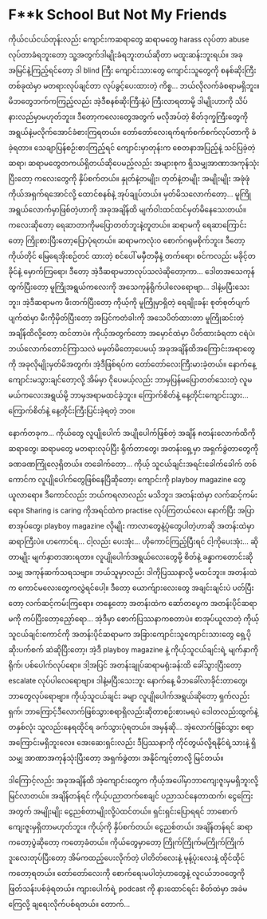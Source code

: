 # F\*\*k School But Not My Friends

ကိုယ်ငယ်ငယ်တုန်းလည်း ကျောင်းကဆရာတွေ ဆရာမတွေ harass လုပ်တာ abuse လုပ်တာခံရဘူးတော့ သူ့အတွက်ဒါမျိုးခံရဘူးတယ်ဆိုတာ မထူးဆန်းဘူးရယ်။ အခုအမြင်နဲ့ကြည့်ရင်တော့ ဒါ blind ကြီး ကျောင်းသားတွေ ကျောင်းသူတွေကို စနစ်ဆိုးကြီးတစ်ခုထဲမှာ မတရားလုပ်ချင်တာ လုပ်ခွင့်ပေးထားတဲ့ ကိစ္စ... ဘယ်လိုလက်ခံစရာမရှိဘူး။ မိဘတွေဘက်ကကြည့်လည်း အဲ့ဒီစနစ်ဆိုးကြီးနဲ့ပဲ ကြီးလာရတာမို့ ဒါမျိုးဟာကို သိပ်နားလည်မှာမဟုတ်ဘူး။ ဒီတော့ကလေးတွေအတွက် မလိုအပ်တဲ့ စိတ်ဒုက္ခကြီးတွေကို အရွယ်နဲ့မလိုက်အောင်ခံစားကြရတယ်။ တော်တော်လေးရက်ရက်စက်စက်လုပ်တာကို ခံခဲ့ရတာ။ သေချာပြန်စဉ်းစားကြည့်ရင် ကျောင်းမှာတုန်းက စေတနာအပြည့်နဲ့ သင်ပြခဲ့တဲ့ ဆရာ၊ ဆရာမတွေတကယ်ရှိတယ်ဆိုပေမည့်လည်း အများစုက ရှိသမျှအာဏာအကုန်သုံးပြီးတော့ ကလေးတွေကို နှိပ်စက်တယ်။ နှုတ်နဲ့တမျိုး၊ တုတ်နဲ့တမျိုး အမျိုးမျိုး အဖုံဖုံကိုယ်အရှက်ရအောင်လို့ ထောင်စနစ်နဲ့ အုပ်ချုပ်တယ်။ မှတ်မိသလောက်တော့... မူကြိုအရွယ်လောက်မှာဖြစ်တဲ့ဟာကို အခုအချိန်ထိ မျက်ဝါးထင်ထင်မှတ်မိနေသေးတယ်။ ကလေးဆိုတော့ ရေဆာတာကိုမပြောတတ်ဘူးနဲ့တူတယ်။ ဆရာမကို ရေဆာကြောင်းတော့ ကြိုးစားပြီးတော့ပြောပုံရတယ်။ ဆရာမကလုံးဝ စောက်ဂရုမစိုက်ဘူး။ ဒီတော့ ကိုယ်တိုင် မြေရေအိုးစဉ်တင် ထားတဲ့ စင်ပေါ် မမှီတမှီနဲ့ တက်ရော၊ စင်ကလည်း မခိုင့်တခိုင်နဲ့ မှောက်ကြရော၊ ဒီတော့ အဲ့ဒီဆရာမဘာလုပ်သလဲဆိုတော့ကာ... ဒေါတအသေကုန်ထွက်ပြီးတော့ မူကြိုအရွယ်ကလေးကို အသေကုန်ရိုက်ပါလေရောဗျာ... ဒါနဲ့မပြီးသေးဘူး၊ အဲ့ဒီဆရာမက ဖီးတက်ပြီးတော့ ကိုယ့်ကို မူကြိုမှာရှိတဲ့ ရေချိုးခန်း စုတ်စုတ်ပျက်ပျက်ထဲမှာ မီးကိုမှိတ်ပြီးတော့ အပြင်ကတံခါးကို အသေပိတ်ထားတာ မူကြိုဆင်းတဲ့ အချိန်ထိလို့တော့ ထင်တာပဲ။ ကိုယ့်အတွက်တော့ အမှောင်ထဲမှာ ပိတ်ထားခံရတာ ငရဲပဲ၊ ဘယ်လောက်တောင်ကြာသလဲ မမှတ်မိတော့ပေမယ့် အခုအချိန်ထိအကြောင်းအရာတွေကို အခုလိုမျိုးမှတ်မိအတွက်၊ အဲ့ဒီဖြစ်ရပ်က တော်တော်လေးကြီးမားခဲ့တယ်။ နောက်နေ့ ကျောင်းမသွားချင်တော့လို့ အိမ်မှာ ငိုပေမယ့်လည်း ဘာမှပြန်မပြောတတ်သေးတဲ့ လူမမယ်ကလေးအရွယ်မို့ ဘာမှအရာမထင်ခဲ့ဘူး။ ကြောက်စိတ်နဲ့ နေ့တိုင်းကျောင်းသွား... ကြောက်စိတ်နဲ့ နေ့တိုင်းကြီးပြင်းခဲ့ရတဲ့ ဘဝ။&#x20;

နောက်တခုက... ကိုယ်တွေ လူပျိုပေါက် အပျိုပေါက်ဖြစ်တဲ့ အချိန် ၈တန်းလောက်ထိကို ဆရာတွေ၊ ဆရာမတွေ မတရားလုပ်ပြီး ရိုက်တာတွေ၊ အတန်းရှေ့မှာ အရှက်ခွဲတာတွေကို ခဏခဏကြုံလေ့ရှိတယ်။ တခေါက်တော့... ကိုယ့် သူငယ်ချင်းအရင်းခေါက်ခေါက် တစ်ကောင်က လူပျိုပေါက်တွေဖြစ်နေပြီဆိုတော့၊ ကျောင်းကို playboy magazine တွေယူလာရော။ ဒီကောင်လည်း ဘယ်ကရလာလည်း မသိဘူး၊ အတန်းထဲမှာ လက်ဆင့်ကမ်းရော။ Sharing is caring ကိုအရင်ထဲက practise လုပ်ကြတယ်လေ၊ နောက်ပြီး အပြာစာအုပ်တွေ၊ playboy magazine လိုမျိုး ကာလာတွေနဲ့ပုံတွေပါတဲ့ဟာဆို အတန်းထဲမှာ ဆရာကြီးပဲ။ ဟကောင်ရ... ငါ့လည်း ပေးအုံး... ဟိုကောင်ကြည့်ပြီးရင် ငါ့ကိုပေးအုံး... ဆိုတာမျိုး မျက်နှာတအားရတာ။ လူပျိုပေါက်အရွယ်လေးတွေမို့ စိတ်နဲ့ ခန္ဓာကတောင်းဆိုသမျှ အကုန်ဆက်သရသဗျာ။ ဘယ်သူမှာလည်း ဒါကိုပြဿနာလို့ မထင်ဘူး။ အတန်းထဲက ကောင်မလေးတွေကလွှဲရင်ပေါ့။ ဒီတော့ ယောက်ျားလေးတွေ အချင်းချင်းပဲ ပတ်ပြီးတော့ လက်ဆင့်ကမ်းကြရော။ တနေ့တော့ အတန်းထဲက ဆော်တပွေက အတန်းပိုင်ဆရာမကို ကပ်ပြီးတော့ညှော်ရော... အဲ့ဒီမှာ စောက်ပြဿနာကစတာပဲ။ စာအုပ်ယူလာတဲ့ ကိုယ့်သူငယ်ချင်းကောင်ကို အတန်းပိုင်ဆရာမက အခြားကျောင်းသူကျောင်းသားတွေ ရှေ့ပိုဆိုးပက်စက် ဆဲဆိုပြီးတော့၊ အဲ့ဒီ playboy magazine နဲ့ ကိုယ့်သူငယ်ချင်းရဲ့ မျက်နှာကို ရိုက်၊ ပစ်ပေါက်လုပ်ရော။ ဒါ့အပြင် အတန်းချုပ်ဆရာမရုံးခန်းထိ ခေါ်သွားပြီးတော့ escalate လုပ်ပါလေရောဗျာ။ ဒါနဲ့မပြီးသေးဘူး နောက်နေ့ မိဘခေါ်လာခိုင်းတာတွေ၊ ဘာတွေလုပ်ရောဗျာ။ ကိုယ့်သူငယ်ချင်း ခမျာ လူပျိုပေါက်အရွယ်ဆိုတော့ ရှက်လည်းရှက်၊ ဘာကြောင့်ဒီလောက်ဖြစ်သွားစရာရှိလည်းဆိုတာစဉ်းစားမရပဲ ဒေါတလည်းထွက်နဲ့ တနှစ်လုံး သူလည်းနေရထိုင်ရ ခက်သွားပုံရတယ်။ အမှန်ဆို... အဲ့လောက်ဖြစ်သွား စရာအကြောင်းမရှိဘူးလေ။ အေးဆေးရှင်းလည်း ဒီပြဿနာကို ကိုင်တွယ်လို့ရနိုင်ရဲ့သားနဲ့ ရှိသမျှ အာဏာအကုန်သုံးပြီးတော့ အရှက်ခွဲတာ၊ အနိုင်ကျင့်တာလို့ မြင်တယ်။&#x20;

ဒါကြောင့်လည်း အခုအချိန်ထိ အဲ့ကျောင်းတွေက ကိုယ့်အပေါ်မှာဘာကျေးဇူးမှမရှိဘူးလို့ မြင်လာတယ်။ အချိန်တန်ရင် ကိုယ့်ပညာတက်စေချင် ပညာသင်နေတာထက်၊ ငွေကြေးအတွက် အမျိုးမျိုး ငွေညစ်တာမျိုးလို့ပဲထင်တယ်။ ရှင်းရှင်းပြောရရင် ဘာစောက်ကျေးဇူးမှရှိတာမဟုတ်ဘူး။ ကိုယ့်ကို နှိပ်စက်တယ်၊ ငွေညစ်တယ်၊ အချိန်တန်ရင် ဆရာကတော့ပွဲဆိုတော့ ကတော့ခံတယ်။ ကိုယ်တွေမှာတော့ ကြိုက်ကြိုက်မကြိုက်ကြိုက် ဒူးလေးတုပ်ပြီးတော့ အိမ်ကထည့်ပေးလိုက်တဲ့ ပါတိတ်လေးနဲ့ မုန့်ပုံးလေးနဲ့ ထိုင်ထိုင်ကတော့ရတယ်။ တော်တော်လေးကို စောက်ရေးမပါတဲ့ဟာတွေနဲ့ လူငယ်ဘဝတွေကို ဖြတ်သန်းပစ်ခဲ့ရတယ်။ ကျားပေါက်ရဲ့ podcast ကို နားထောင်ရင်း စိတ်ထဲမှာ အခဲမကြေလို့ ချရေးလိုက်ပစ်ရတယ်။ တောက်...
